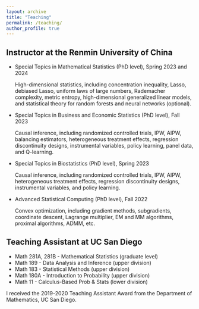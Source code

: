 ```yaml
---
layout: archive
title: "Teaching"
permalink: /teaching/
author_profile: true
---
```


Instructor at the Renmin University of China
------
<ul>
    <li>Special Topics in Mathematical Statistics (PhD level), Spring 2023 and 2024</li>
    <p>High-dimensional statistics, including concentration inequality, Lasso, debiased Lasso, uniform laws of large numbers, Rademacher complexity, metric entropy, high-dimensional generalized linear models, and statistical theory for random forests and neural networks (optional).</p>
    <li>Special Topics in Business and Economic Statistics (PhD level), Fall 2023</li>
    <p>Causal inference, including randomized controlled trials, IPW, AIPW, balancing estimators, heterogeneous treatment effects, regression discontinuity designs, instrumental variables, policy learning, panel data, and Q-learning.</p>
    <li>Special Topics in Biostatistics (PhD level), Spring 2023</li>
    <p>Causal inference, including randomized controlled trials, IPW, AIPW, heterogeneous treatment effects, regression discontinuity designs, instrumental variables, and policy learning.</p>
    <li>Advanced Statistical Computing (PhD level), Fall 2022</li>
    <p>Convex optimization, including gradient methods, subgradients, coordinate descent, Lagrange multiplier, EM and MM algorithms, proximal algorithms, ADMM, etc.</p>
</ul>

Teaching Assistant at UC San Diego
------
<ul>
    <li>Math 281A, 281B - Mathematical Statistics (graduate level)</li>
    <li>Math 189 - Data Analysis and Inference (upper division)</li>
    <li>Math 183 - Statistical Methods (upper division)</li>
    <li>Math 180A - Introduction to Probability (upper division)</li>
    <li>Math 11 - Calculus-Based Prob & Stats (lower division)</li>
</ul>
I received the 2019-2020 Teaching Assistant Award from the Department of Mathematics, UC San Diego.

